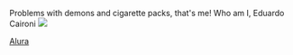Problems with demons and cigarette packs, that's me!
Who am I, Eduardo Caironi
![](https://media.tenor.com/RKex-cyZ7S0AAAAC/constantine.gif)

[Alura](alura.com.br)

